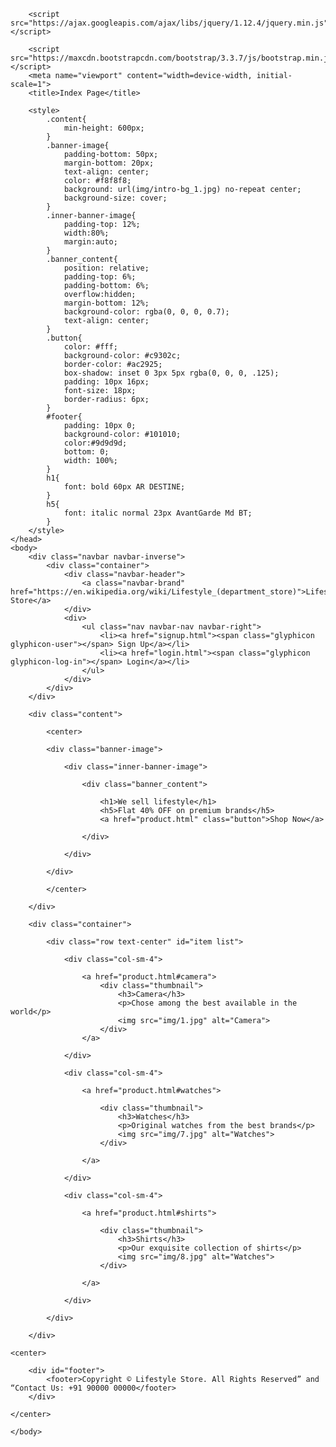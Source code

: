 <!DOCTYPE html>
<html>
    <head>
        <link rel="stylesheet" href="https://maxcdn.bootstrapcdn.com/bootstrap/3.3.7/css/bootstrap.min.css" >
        
        <script src="https://ajax.googleapis.com/ajax/libs/jquery/1.12.4/jquery.min.js"></script>

        <script src="https://maxcdn.bootstrapcdn.com/bootstrap/3.3.7/js/bootstrap.min.js"></script>
        <meta name="viewport" content="width=device-width, initial-scale=1">
        <title>Index Page</title>
        
        <style>
            .content{
                min-height: 600px;
            }
            .banner-image{
                padding-bottom: 50px;
                margin-bottom: 20px;
                text-align: center;
                color: #f8f8f8;
                background: url(img/intro-bg_1.jpg) no-repeat center;
                background-size: cover;
            }
            .inner-banner-image{
                padding-top: 12%;
                width:80%;
                margin:auto;
            }
            .banner_content{
                position: relative;
                padding-top: 6%;
                padding-bottom: 6%;
                overflow:hidden;
                margin-bottom: 12%;
                background-color: rgba(0, 0, 0, 0.7);
                text-align: center;
            }
            .button{
                color: #fff;
                background-color: #c9302c;
                border-color: #ac2925;
                box-shadow: inset 0 3px 5px rgba(0, 0, 0, .125);
                padding: 10px 16px; 
                font-size: 18px;
                border-radius: 6px;
            }
            #footer{
                padding: 10px 0;
                background-color: #101010;
                color:#9d9d9d;
                bottom: 0;
                width: 100%;
            }
            h1{
                font: bold 60px AR DESTINE;
            }
            h5{
                font: italic normal 23px AvantGarde Md BT;
            }
        </style>
    </head>
    <body>
        <div class="navbar navbar-inverse">
            <div class="container">
                <div class="navbar-header">
                    <a class="navbar-brand" href="https://en.wikipedia.org/wiki/Lifestyle_(department_store)">Lifestyle Store</a>
                </div>
                <div>
                    <ul class="nav navbar-nav navbar-right">
                        <li><a href="signup.html"><span class="glyphicon glyphicon-user"></span> Sign Up</a></li>
                        <li><a href="login.html"><span class="glyphicon glyphicon-log-in"></span> Login</a></li>
                    </ul>
                </div>
            </div>
        </div>
        
        <div class="content">
            
            <center>
            
            <div class="banner-image">
                
                <div class="inner-banner-image">
                    
                    <div class="banner_content">
                        
                        <h1>We sell lifestyle</h1>
                        <h5>Flat 40% OFF on premium brands</h5>
                        <a href="product.html" class="button">Shop Now</a>
                        
                    </div>
                    
                </div>
                
            </div>
            
            </center>
            
        </div>
        
        <div class="container">
            
            <div class="row text-center" id="item list">
                
                <div class="col-sm-4">
                    
                    <a href="product.html#camera">
                        <div class="thumbnail">
                            <h3>Camera</h3>
                            <p>Chose among the best available in the world</p>
                            <img src="img/1.jpg" alt="Camera">
                        </div>
                    </a>
                    
                </div>
                
                <div class="col-sm-4">
                    
                    <a href="product.html#watches">

                        <div class="thumbnail">
                            <h3>Watches</h3>
                            <p>Original watches from the best brands</p>
                            <img src="img/7.jpg" alt="Watches">
                        </div>
                        
                    </a>
                    
                </div>
                
                <div class="col-sm-4">
                    
                    <a href="product.html#shirts">

                        <div class="thumbnail">
                            <h3>Shirts</h3>
                            <p>Our exquisite collection of shirts</p>
                            <img src="img/8.jpg" alt="Watches">
                        </div>
                        
                    </a>
                    
                </div>
                
            </div>
            
        </div>
        
    <center>
        
        <div id="footer">
            <footer>Copyright © Lifestyle Store. All Rights Reserved” and “Contact Us: +91 90000 00000</footer>
        </div>
    
    </center>
        
    </body>
</html>

